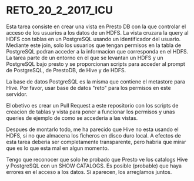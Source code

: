 # RETO_20_2_2017_ICU

Esta tarea consiste en crear una vista en Presto DB con la que controlar el acceso de los usuarios a los datos de un HDFS. La vista cruzara la query al HDFS con tablas en un PostgreSQL usando un identificador del usuario. Mediante este join, solo los usuarios que tengan permisos en la tabla de PostgreSQL podran acceder a la informacion que corresponda en el HDFS. La tarea parte de un entorno en el que se levantan un HDFS y un PostgreSQL bajo presto y se proporcionan scripts para acceder al prompt de PostgreSQL, de PrestoDB, de Hive y de HDFS.

La base de datos PostgreSQL es la misma que contiene el metastore para Hive. Por favor, usar base de datos "reto" para los permisos en este servidor.

El obetivo es crear un Pull Request a este repositorio con los scripts de creacion de tablas y vista para poner a funcionar los permisos y unas queries de ejemplo de como se accederia a las vistas.

Despues de montarlo todo, me ha parecido que Hive no esta usando el HDFS, si no que almacena los ficheros en disco duro local. A efectos de esta tarea deberia ser completamente transparente, pero habria que mirar que es lo que esta mal en algun momento.

Tengo que reconocer que solo he probado que Presto ve los catalogs Hive y PostgreSQL con un SHOW CATALOGS. Es posible (probable) que haya errores en el acceso a los datos. Si aparecen, los arreglamos juntos.
